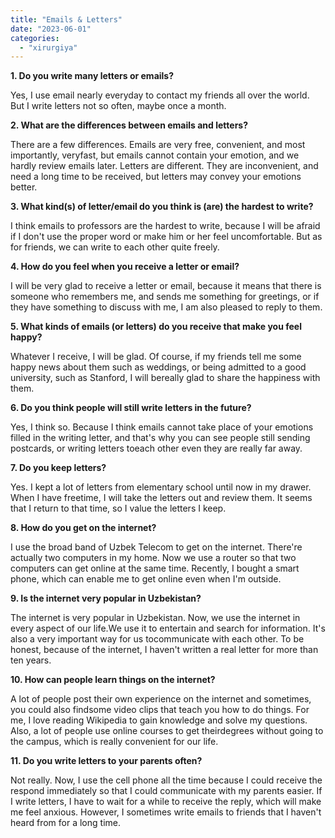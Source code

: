 ```yaml
---
title: "Emails & Letters"
date: "2023-06-01"
categories: 
  - "xirurgiya"
---
```


**1\. Do you write many letters or emails?**

Yes, I use email nearly everyday to contact my friends all over the world. But I write letters not so often, maybe once a month.

**2\. What are the differences between emails and letters?**

There are a few differences. Emails are very free, convenient, and most importantly, veryfast, but emails cannot contain your emotion, and we hardly review emails later. Letters are different. They are inconvenient, and need a long time to be received, but letters may convey your emotions better.

**3\. What kind(s) of letter/email do you think is (are) the hardest to write?**

I think emails to professors are the hardest to write, because I will be afraid if I don't use the proper word or make him or her feel uncomfortable. But as for friends, we can write to each other quite freely.

**4\. How do you feel when you receive a letter or email?**

I will be very glad to receive a letter or email, because it means that there is someone who remembers me, and sends me something for greetings, or if they have something to discuss with me, I am also pleased to reply to them.

**5\. What kinds of emails (or letters) do you receive that make you feel happy?**

Whatever I receive, I will be glad. Of course, if my friends tell me some happy news about them such as weddings, or being admitted to a good university, such as Stanford, I will bereally glad to share the happiness with them.

**6\. Do you think people will still write letters in the future?**

Yes, I think so. Because I think emails cannot take place of your emotions filled in the writing letter, and that's why you can see people still sending postcards, or writing letters toeach other even they are really far away.

**7\. Do you keep letters?**

Yes. I kept a lot of letters from elementary school until now in my drawer. When I have freetime, I will take the letters out and review them. It seems that I return to that time, so I value the letters I keep.

**8\. How do you get on the internet?**

I use the broad band of Uzbek Telecom to get on the internet. There're actually two computers in my home. Now we use a router so that two computers can get online at the same time. Recently, I bought a smart phone, which can enable me to get online even when I'm outside.

**9\. Is the internet very popular in Uzbekistan?**

The internet is very popular in Uzbekistan. Now, we use the internet in every aspect of our life.We use it to entertain and search for information. It's also a very important way for us tocommunicate with each other. To be honest, because of the internet, I haven't written a real letter for more than ten years.

**10\. How can people learn things on the internet?**

A lot of people post their own experience on the internet and sometimes, you could also findsome video clips that teach you how to do things. For me, I love reading Wikipedia to gain knowledge and solve my questions. Also, a lot of people use online courses to get theirdegrees without going to the campus, which is really convenient for our life.

**11\. Do you write letters to your parents often?**

Not really. Now, I use the cell phone all the time because I could receive the respond immediately so that I could communicate with my parents easier. If I write letters, I have to wait for a while to receive the reply, which will make me feel anxious. However, I sometimes write emails to friends that I haven't heard from for a long time.
